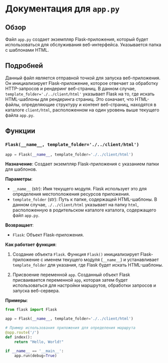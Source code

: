# Документация для `app.py`

## Обзор

Файл `app.py` создает экземпляр Flask-приложения, который будет использоваться для обслуживания веб-интерфейса. Указывается папка с шаблонами HTML.

## Подробней

Данный файл является отправной точкой для запуска веб-приложения. Он инициализирует Flask-приложение, которое отвечает за обработку HTTP-запросов и рендеринг веб-страниц. В данном случае, `template_folder='./../client/html'` указывает Flask на то, где искать HTML-шаблоны для рендеринга страниц. Это означает, что HTML-файлы, определяющие структуру и контент веб-страниц, находятся в каталоге `client/html`, расположенном на один уровень выше текущего файла `app.py`.

## Функции

### `Flask(__name__, template_folder='./../client/html')`

```python
app = Flask(__name__, template_folder='./../client/html')
```

**Назначение**: Создает экземпляр Flask-приложения с указанием папки для шаблонов.

**Параметры**:
- `__name__` (str): Имя текущего модуля. Flask использует это для определения местоположения ресурсов приложения.
- `template_folder` (str): Путь к папке, содержащей HTML-шаблоны. В данном случае, `./../client/html` указывает на папку `html`, расположенную в родительском каталоге каталога, содержащего файл `app.py`.

**Возвращает**:
- `Flask`: Объект Flask-приложения.

**Как работает функция**:

1.  Создание объекта `Flask`. Функция `Flask()` инициализирует Flask-приложение с именем текущего модуля (`__name__`) и устанавливает `template_folder` для указания, где Flask будет искать HTML-шаблоны.

2.  Присвоение переменной `app`. Созданный объект Flask присваивается переменной `app`, которая затем будет использоваться для настройки маршрутов, обработки запросов и запуска веб-сервера.

**Примеры**:

```python
from flask import Flask

app = Flask(__name__, template_folder='./../client/html')

# Пример использования приложения для определения маршрута
@app.route('/')
def index():
    return "Hello, World!"

if __name__ == '__main__':
    app.run(debug=True)